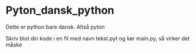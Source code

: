 # Pyton_dansk_python
Dette er python bare dansk. Altså pyton

Skriv blot din kode i en fil med navn tekst.pyt og kør main.py, så virker det måske
